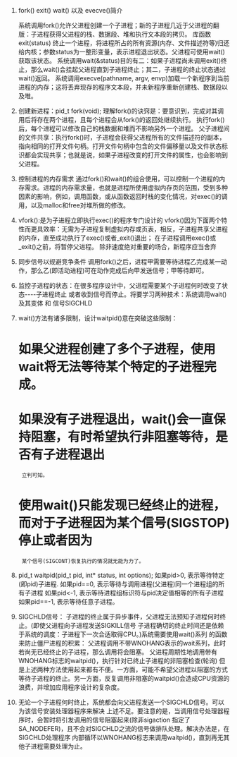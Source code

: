 1. fork() exit() wait() 以及 evecve()简介

	系统调用fork()允许父进程创建一个子进程；新的子进程几近于父进程的翻版：子进程获得父进程的栈、数据段、堆和执行文本段的拷贝。
	库函数exit(status) 终止一个进程，将进程所占的所有资源(内存、文件描述符等)归还给内核；参数status为一整形变量，表示进程退出状态。父进程可使用wait()获取该状态。
	系统调用wait(&status)目的有二：如果子进程尚未调用exit()终止，那么wait()会挂起父进程直到子进程终止；其二，子进程的终止状态通过wait()返回。
	系统调用execve(pathname, argv, envp)加载一个新程序到当前进程的内存；这将丢弃现存的程序文本段，并未新程序重新创建栈、数据段以及堆。

2. 创建新进程：pid_t fork(void);
	理解fork()的诀窍是：要意识到，完成对其调用后将存在两个进程，且每个进程会从fork()的返回处继续执行。
	执行fork()后，每个进程可以修改自己的栈数据和堆而不影响另外一个进程。
	父子进程间的文件共享：执行fork()时，子进程会获得父进程所有的文件描述符的副本，指向相同的打开文件句柄。打开文件句柄中包含的文件偏移量以及文件状态标识都会实现共享；也就是说，如果子进程改变的打开文件的属性，也会影响到父进程。
3. 控制进程的内存需求
	通过fork()和wait()的组合使用，可以控制一个进程的内存需求。进程的内存需求量，也就是进程所使用虚拟内存页的范围，受到多种因素的影响，例如，调用函数，或从函数返回时栈的变化情况，对exec()的调用，以及malloc和free对堆所做的修改。

4. vfork():是为子进程立即执行exec()的程序专门设计的
	vfork()因为下面两个特性而更具效率：无需为子进程复制虚拟内存或页表，相反，子进程共享父进程的内存，直至成功执行了exec()或者_exit()退出； 在子进程调用exec()或_exit()之前，将暂停父进程。
	除非速度绝对重要的场合，新程序应当舍弃

5. 同步信号以规避竞争条件
	调用fork()之后，进程甲需要等待进程乙完成某一动作，那么乙(即活动进程)可在动作完成后向甲发送信号；甲等待即可。

6. 监控子进程的状态：在很多程序设计中，父进程需要某个子进程何时改变了状态----子进程终止
	或者收到信号而停止。将要学习两种技术：系统调用wait()及其变体 和 信号SIGCHLD
7. wait()方法有诸多限制，设计waitpid()意在突破这些限制：
	# 如果父进程创建了多个子进程，使用wait将无法等待某个特定的子进程完成。
	# 如果没有子进程退出，wait()会一直保持阻塞，有时希望执行非阻塞等待，是否有子进程退出
		立判可知。
	# 使用wait()只能发现已经终止的进程，而对于子进程因为某个信号(SIGSTOP)停止或者因为
		某个信号(SIGCONT)恢复执行的情况就无能为力了。

8. pid_t waitpid(pid_t pid, int* status, int options);
	如果pid>0, 表示等待特定(即pid)子进程.
	如果pid==0, 表示等待与调用进程(父进程)同一个进程组的所有子进程
	如果pid<-1, 表示等待进程组标识符与pid决定值相等的所有子进程
	如果pid==-1, 表示等待任意子进程。

9. SIGCHLD信号：
	子进程的终止属于异步事件，父进程无法预知子进程何时终止。(即使父进程向子进程发送SIGKILL信号
	子进程确切的终止时间还是依赖于系统的调度：子进程下一次合适取得CPU。)系统需要使用wait()系列
	的函数来防止僵尸进程的积累：
		父进程调用不带WNOHANG表示的wait系列，此时若尚无已经终止的子进程，那么调用将会阻塞。
		父进程周期性地调用带有WNOHANG标志的waitpid()，执行针对已终止子进程的非阻塞检查(轮询)
	但是上述两种方法使用起来都有不便。一方面，可能不希望父进程以阻塞的方式等待子进程的终止。另一方面，反复调用非阻塞的waitpid()会造成CPU资源的浪费，并增加应用程序设计的复杂度。
10. 无论一个子进程何时终止，系统都会向父进程发送一个SIGCHLD信号。可以为该信号安装处理器程序来解决
	上述不足。要注意的是，当调用信号处理器程序时，会暂时将引发调用的信号阻塞起来(除非sigaction
	指定了SA_NODEFER)，且不会对SIGCHLD之流的信号做排队处理。解决办法是，在SIGCHLD处理程序
	内部循环以WNOHANG标志来调用waitpid()，直到再无其他子进程需要处理为止。

















